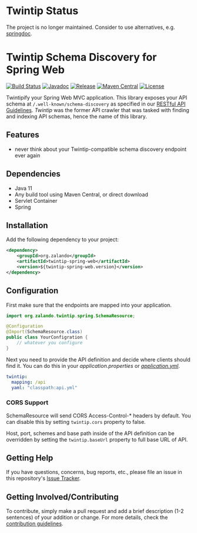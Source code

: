 # Twintip Status

The project is no longer maintained. Consider to use alternatives, e.g. [springdoc](https://springdoc.org/#Introduction). 

# Twintip Schema Discovery for Spring Web

[![Build Status](https://img.shields.io/travis/zalando-stups/twintip-spring-web/master.svg)](https://travis-ci.org/zalando-stups/twintip-spring-web)
[![Javadoc](https://javadoc-emblem.rhcloud.com/doc/org.zalando/twintip-spring-web/badge.svg)](http://www.javadoc.io/doc/org.zalando/twintip-spring-web)
[![Release](https://img.shields.io/github/release/zalando-stups/twintip-spring-web.svg)](https://github.com/zalando-stups/twintip-spring-web/releases)
[![Maven Central](https://img.shields.io/maven-central/v/org.zalando/twintip-spring-web.svg)](https://maven-badges.herokuapp.com/maven-central/org.zalando/twintip-spring-web)
[![License](https://img.shields.io/badge/license-MIT-blue.svg)](https://raw.githubusercontent.com/zalando-stups/twintip-spring-web/master/LICENSE)

Twintipify your Spring Web MVC application. This library exposes your API schema at `/.well-known/schema-discovery` as specified in our [RESTful API Guidelines](http://zalando.github.io/restful-api-guidelines/#192). *Twintip* was the former API crawler that was tasked with finding and indexing API schemas, hence the name of this library.

## Features

- never think about your Twintip-compatible schema discovery endpoint ever again

## Dependencies

- Java 11
- Any build tool using Maven Central, or direct download
- Servlet Container
- Spring

## Installation

Add the following dependency to your project:

```xml
<dependency>
    <groupId>org.zalando</groupId>
    <artifactId>twintip-spring-web</artifactId>
    <version>${twintip-spring-web.version}</version>
</dependency>
```

## Configuration

First make sure that the endpoints are mapped into your application.

```java
import org.zalando.twintip.spring.SchemaResource;

@Configuration
@Import(SchemaResource.class)
public class YourConfigration {
    // whatever you configure
}
```

Next you need to provide the API definition and decide where clients should find it.
You can do this in your *application.properties* or 
[*application.yml*](http://docs.spring.io/spring-boot/docs/current/reference/html/boot-features-external-config.html#boot-features-external-config-yaml).

```yaml
twintip:
  mapping: /api
  yaml: "classpath:api.yml"
```

### CORS Support

SchemaResource will send CORS Access-Control-* headers by default. You can disable this by setting `twintip.cors`
property to false.

Host, port, schemes and base path inside of the API definition can be overridden by setting the `twintip.baseUrl` 
property to full base URL of API.

## Getting Help

If you have questions, concerns, bug reports, etc., please file an issue in this repository's [Issue Tracker](../../issues).

## Getting Involved/Contributing

To contribute, simply make a pull request and add a brief description (1-2 sentences) of your addition or change. For
more details, check the [contribution guidelines](CONTRIBUTING.md).
